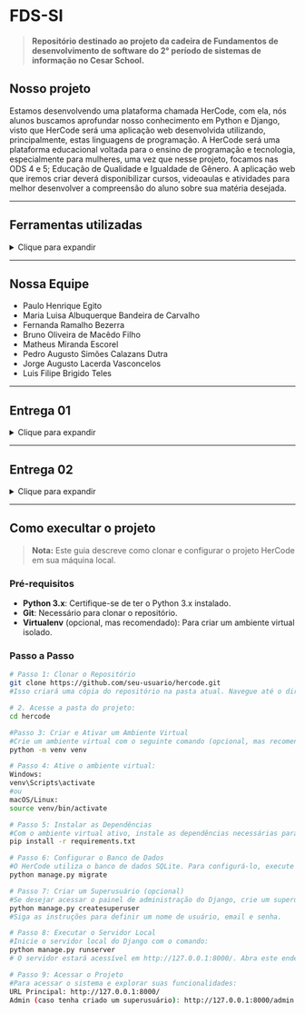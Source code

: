 # FDS-SI
>**Repositório destinado ao projeto da cadeira de Fundamentos de desenvolvimento de software do 2° período de sistemas de informação no Cesar School.**

## Nosso projeto

Estamos desenvolvendo uma plataforma chamada HerCode, com ela, nós alunos buscamos aprofundar nosso conhecimento em Python e Django, visto que HerCode será uma aplicação web desenvolvida utilizando, principalmente, estas linguagens de programação. A HerCode será uma plataforma educacional voltada para o ensino de programação e tecnologia, especialmente para mulheres, uma vez que nesse projeto, focamos nas ODS 4 e 5; Educação de Qualidade e Igualdade de Gênero. A aplicação web que iremos criar deverá disponibilizar cursos, videoaulas e atividades para melhor desenvolver a compreensão do aluno sobre sua matéria desejada.

---

## Ferramentas utilizadas
<details>
  <summary>Clique para expandir</summary>

- **Google drive**: O google drive foi utilizado como repositório para nossos documentos.
- **Google docs**: O google docs foi utilizado como editor de textos colaborativo.
- **Jira**: Utilizamos o jira para organizar as tarefas, datas de entregas e o cronograma do projeto.
- **Whatsapp**: O whatsapp foi usado para comunicação a partir de mensagens.
- **Discord**: Reuniões online foram realizadas pelo discord.
- **Figma**: Utilizamos o figma para criação do canvas no início do nosso projeto.
- **HTML**: Utilizamos HTML para estruturar as páginas da nossa aplicação web.
- **CSS**: Utilizamos CSS para estilizar as páginas da aplicação.
- **Python**: Python foi utilizado como linguagem de backend.
- **Django**: Django foi o framework usado.
- **SQLite**: Banco de dados utilizado no projeto.
- **Github**: Utilizamos o GitHub para versionamento.
- **Git**: Controle de versão com Git.
- **VS Code**: Editor de código utilizado.
- **Click Up**: Usado para o board contendo backlog, historias e as sprints.

</details>

---

## Nossa Equipe

- Paulo Henrique Egito
- Maria Luisa Albuquerque Bandeira de Carvalho
- Fernanda Ramalho Bezerra
- Bruno Oliveira de Macêdo Filho
- Matheus Miranda Escorel
- Pedro Augusto Simões Calazans Dutra
- Jorge Augusto Lacerda Vasconcelos
- Luis Filipe Brigido Teles


---

## Entrega 01
<details>
  <summary>Clique para expandir</summary>
  
## Board do Jira
![image](https://github.com/user-attachments/assets/5f6359a9-ef89-4441-9eee-473acbc286f1)

## Backlog do Jira
![image](https://github.com/user-attachments/assets/647dd12f-0e14-4d49-8eaf-612d0398fc24)
![image](https://github.com/user-attachments/assets/c264e364-ad3b-4f64-ae39-6c014e940bb7)

## ScreenCast apresentando o protótipo
https://drive.google.com/file/d/1ldtQyUqsxz38KBShmw-UVgkj1_8hVdXX/view

## Protótipos Lo-fi no Figma
https://www.figma.com/board/tLBpTiOs7D14jfbMT4Gqdx/HerCode-%5BFDS%5D?node-id=0-1&t=jxbuFcZCubKfOgzH-1
</details>

---

## Entrega 02
<details>
  <summary>Clique para expandir</summary>
  
  ## Board do ClickUp
  ![image](https://github.com/user-attachments/assets/83661190-1757-421b-a5ab-6bff87dcca1d)

  ## Diagrama de atividades
  https://www.figma.com/board/tLBpTiOs7D14jfbMT4Gqdx/HerCode-%5BFDS%5D?node-id=0-1&t=vt7ZICxzgjbOG55g-1

  ## ScreenCast apresentando a aplicação
  https://github.com/user-attachments/assets/b84ddeef-52fc-462b-9e94-1dd31d3794ed


  ## Programação em pares
  A experiência de programação em pares no nosso grupo de 9 pessoas foi um pouco diferente, pois adotamos uma abordagem baseada em trios em vez de duplas tradicionais. Isso nos permitiu distribuir as responsabilidades de maneira equilibrada,    garantindo que cada trio fosse responsável por uma parte específica do projeto.

Durante o processo, agendávamos chamadas em trio para programarmos juntos, focando nas features ou histórias nas suas respectivas branches. Além disso, também nos reuníamos como grupo inteiro para alinhar o progresso e garantir que todos estivessem na mesma página. Um aspecto importante foi a criação de pull requests (PRs) para aprovar mudanças mais significativas, o que trouxe uma camada de revisão entre os membros, garantindo a qualidade do código.

Por outro lado, ao trabalharmos em duplas, focamos mais nos comandos do Git, como criar branches, fazer commits e resolver conflitos de merge. Um membro da dupla executava as tarefas práticas, enquanto o outro observava e identificava possíveis erros ou melhorias, o que nos ajudou a evitar problemas mais sérios e a melhorar nosso fluxo de trabalho em equipe.
</details>

---

## Como execultar o projeto 
> **Nota:** Este guia descreve como clonar e configurar o projeto HerCode em sua máquina local.

### Pré-requisitos

- **Python 3.x**: Certifique-se de ter o Python 3.x instalado.
- **Git**: Necessário para clonar o repositório.
- **Virtualenv** (opcional, mas recomendado): Para criar um ambiente virtual isolado.

### Passo a Passo

```bash
# Passo 1: Clonar o Repositório
git clone https://github.com/seu-usuario/hercode.git
#Isso criará uma cópia do repositório na pasta atual. Navegue até o diretório do projeto:

# 2. Acesse a pasta do projeto:
cd hercode

#Passo 3: Criar e Ativar um Ambiente Virtual
#Crie um ambiente virtual com o seguinte comando (opcional, mas recomendado):
python -m venv venv

# Passo 4: Ative o ambiente virtual:
Windows:
venv\Scripts\activate
#ou 
macOS/Linux:
source venv/bin/activate

# Passo 5: Instalar as Dependências
#Com o ambiente virtual ativo, instale as dependências necessárias para o projeto:
pip install -r requirements.txt

# Passo 6: Configurar o Banco de Dados
#O HerCode utiliza o banco de dados SQLite. Para configurá-lo, execute as migrações:
python manage.py migrate

# Passo 7: Criar um Superusuário (opcional)
#Se desejar acessar o painel de administração do Django, crie um superusuário:
python manage.py createsuperuser
#Siga as instruções para definir um nome de usuário, email e senha.

# Passo 8: Executar o Servidor Local
#Inicie o servidor local do Django com o comando:
python manage.py runserver
# O servidor estará acessível em http://127.0.0.1:8000/. Abra este endereço em seu navegador para acessar o HerCode localmente.

# Passo 9: Acessar o Projeto
#Para acessar o sistema e explorar suas funcionalidades:
URL Principal: http://127.0.0.1:8000/
Admin (caso tenha criado um superusuário): http://127.0.0.1:8000/admin


